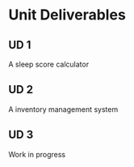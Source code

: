 # Unit Deliverables
## UD 1
A sleep score calculator
## UD 2
A inventory management system
## UD 3
Work in progress
